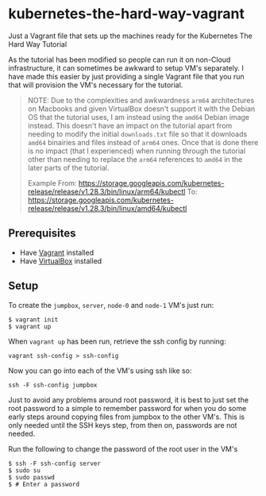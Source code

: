 # kubernetes-the-hard-way-vagrant
Just a Vagrant file that sets up the machines ready for the Kubernetes The Hard Way Tutorial

As the tutorial has been modified so people can run it on non-Cloud infrastructure, it can sometimes be awkward to setup VM's separately. I have made this easier by just providing a single Vagrant file that you run that will provision the VM's necessary for the tutorial.

> NOTE: Due to the complexities and awkwardness `arm64` architectures on Macbooks and given VirtualBox doesn't support it with the Debian OS that the tutorial uses, I am instead using the `amd64` Debian image instead. This doesn't have an impact on the tutorial apart from needing to modify the initial `downloads.txt` file so that it downloads `amd64` binairies and files instead of `arm64` ones. Once that is done there is no impact (that I experienced) when running through the tutorial other than needing to replace the `arm64` references to `amd64` in the later parts of the tutorial.
>
> Example
> From: https://storage.googleapis.com/kubernetes-release/release/v1.28.3/bin/linux/arm64/kubectl
> To: https://storage.googleapis.com/kubernetes-release/release/v1.28.3/bin/linux/amd64/kubectl

## Prerequisites

- Have [Vagrant](https://www.vagrantup.com/) installed
- Have [VirtualBox](https://www.virtualbox.org/) installed

## Setup

To create the `jumpbox`, `server`, `node-0` and `node-1` VM's just run:

```shell
$ vagrant init
$ vagrant up
```

When `vagrant up` has been run, retrieve the ssh config by running:

```shell
vagrant ssh-config > ssh-config
```

Now you can go into each of the VM's using ssh like so:

```shell
ssh -F ssh-config jumpbox
```

Just to avoid any problems around root password, it is best to just set the root password to a simple to remember password for when you do some early steps around copying files from jumpbox to the other VM's. This is only needed until the SSH keys step, from then on, passwords are not needed.

Run the following to change the password of the root user in the VM's

```shell
$ ssh -F ssh-config server
$ sudo su 
$ sudo passwd
$ # Enter a password
```
